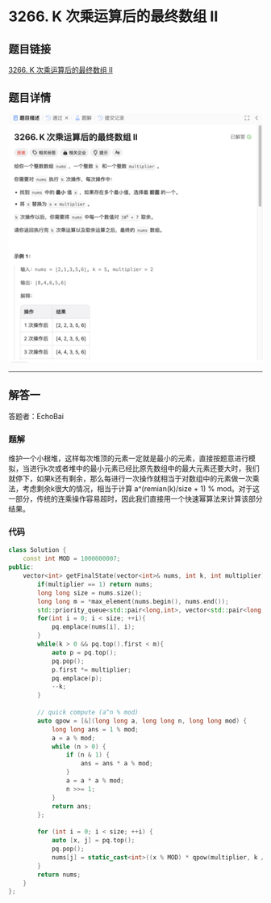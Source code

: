 # 3266. K 次乘运算后的最终数组 II
## 题目链接  
[3266. K 次乘运算后的最终数组 II](https://leetcode.cn/problems/final-array-state-after-k-multiplication-operations-ii/description/?envType=daily-question&envId=2024-12-14)
## 题目详情
![题目图片](Img/3266.png)

***
## 解答一
答题者：EchoBai

### 题解
维护一个小根堆，这样每次堆顶的元素一定就是最小的元素，直接按题意进行模拟，当进行k次或者堆中的最小元素已经比原先数组中的最大元素还要大时，我们就停下，如果k还有剩余，那么每进行一次操作就相当于对数组中的元素做一次乘法，考虑剩余k很大的情况，相当于计算 a^(remian(k)/size + 1) % mod。对于这一部分，传统的连乘操作容易超时，因此我们直接用一个快速幂算法来计算该部分结果。

### 代码
``` cpp
class Solution {
    const int MOD = 1000000007;
public:
    vector<int> getFinalState(vector<int>& nums, int k, int multiplier) {
        if(multiplier == 1) return nums;
        long long size = nums.size();
        long long m = *max_element(nums.begin(), nums.end());
        std::priority_queue<std::pair<long,int>, vector<std::pair<long,int>>, greater<>> pq;
        for(int i = 0; i < size; ++i){
            pq.emplace(nums[i], i);
        }
        while(k > 0 && pq.top().first < m){
            auto p = pq.top();
            pq.pop();
            p.first *= multiplier;
            pq.emplace(p);
            --k;
        }

        // quick compute (a^n % mod)
        auto qpow = [&](long long a, long long n, long long mod) {
            long long ans = 1 % mod;
            a = a % mod;
            while (n > 0) {
                if (n & 1) {
                    ans = ans * a % mod;
                }
                a = a * a % mod;
                n >>= 1;
            }
            return ans;
        };

        for (int i = 0; i < size; ++i) {
            auto [x, j] = pq.top();
            pq.pop();
            nums[j] = static_cast<int>((x % MOD) * qpow(multiplier, k / size + (i < k % size ? 1 : 0), MOD) % MOD);
        }
        return nums;
    }
};
```
